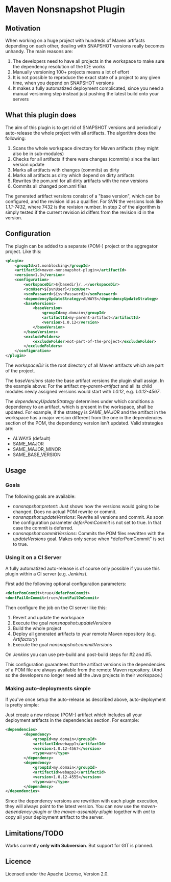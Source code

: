 Maven Nonsnapshot Plugin
========================

Motivation
----------

When working on a huge project with hundreds of Maven artifacts depending on each other, 
dealing with SNAPSHOT versions really becomes unhandy. The main reasons are:

 1. The developers need to have all projects in the workspace to make sure the dependency resolution of the IDE works
 2. Manually versioning 100+ projects means a lot of effort
 3. It is not possible to reproduce the exact state of a project to any given time, when you depend on SNAPSHOT versions
 4. It makes a fully automatized deployment complicated, since you need a manual versioning step instead just pushing the latest build onto your servers

What this plugin does
---------------------

The aim of this plugin is to get rid of SNAPSHOT versions and periodically auto-release the whole project with all artifacts.
The algorithm does the following:

 1. Scans the whole workspace directory for Maven artifacts (they might also be in sub-modules)
 2. Checks for all artifacts if there were changes (commits) since the last version update
 3. Marks all artifacts with changes (commits) as dirty
 4. Marks all artifacts as dirty which depend on dirty artifacts
 5. Rewrites the pom.xml for all dirty artifacts with the new versions
 6. Commits all changed pom.xml files

The generated artifact versions consist of a "base version", which can be configured, and the revision id as a qualifier.
For SVN the versions look like *1.1.1-7432*, where 7432 is the revision number. In step 2 of the algorithm is simply tested
if the current revision id differs from the revision id in the version.

Configuration
-------------

The plugin can be added to a separate (POM-) project or the aggregator project. Like this:

```xml
<plugin>
	<groupId>at.nonblocking</groupId>
	<artifactId>maven-nonsnapshot-plugin</artifactId>
	<version>1.3</version>
	<configuration>
		<workspaceDir>${basedir}/..</workspaceDir>
		<scmUser>${svnUser}</scmUser>
		<scmPassword>${svnPassword}</scmPassword>		
		<dependencyUpdateStrategy>ALWAYS</dependencyUpdateStrategy>
		<baseVersions>
			<baseVersion>
				<groupId>my.domain</groupId>
				<artifactId>my-parent-artifact</artifactId>
				<version>1.0.12</version>
			</baseVersion>
		</baseVersions>
		<excludeFolders>
			<excludeFolder>not-part-of-the-project</excludeFolder>						
		</excludeFolders>
	</configuration>
</plugin>

```

The *workspaceDir* is the root directory of all Maven artifacts which are part of the project.

The *baseVersions* state the base artifact versions the plugin shall assign. In the example above:
For the artifact *my-parent-artifact* and all its child modules newly assigned versions would start with *1.0.12*, 
e.g. *1.0.12-4567*.

The *dependencyUpdateStrategy* determines under which conditions a dependency to an artifact,
which is present in the workspace, shall be updated. For example, if the strategy is *SAME_MAJOR* and the artifact in the
workspace has a major version different from the one in the dependencies section of the POM, the dependency version
isn't updated. Valid strategies are:

 * ALWAYS (default)
 * SAME_MAJOR
 * SAME_MAJOR_MINOR
 * SAME_BASE_VERSION

Usage
-----

### Goals

The following goals are available:

 * *nonsnapshot:pretent*: Just shows how the versions would going to be changed. Does no actual POM rewrite or commit.
 * *nonsnapshot:updateVersions*: Rewrite all versions and commit. As soon the configuration parameter *deferPomCommit* is not set to true. In that case the commit is deferred.
 * *nonsnapshot:commitVersions*: Commits the POM files rewritten with the *updateVersions* goal. Makes only sense when *deferPomCommit" is set to true.   

### Using it on a CI Server

A fully automatized auto-release is of course only possible if you use this plugin within a CI server (e.g. *Jenkins*).

First add the following optional configuration parameters:

```xml
<deferPomCommit>true</deferPomCommit>
<dontFailOnCommit>true</dontFailOnCommit>
```

Then configure the job on the CI server like this:

 1. Revert and update the workspace
 2. Execute the goal *nonsnapshot:updateVersions*
 3. Build the whole project
 4. Deploy all generated artifacts to your remote Maven repository (e.g. *Artifactory*)
 5. Execute the goal *nonsnapshot:commitVersions*  

On *Jenkins* you can use pre-build and post-build steps for #2 and #5.

This configuration guarantees that the artifact versions in the dependencies of a POM file are always available from the remote Maven repository. 
(And so the developers no longer need all the Java projects in their workspace.)

### Making auto-deployments simple

If you've once setup the auto-release as described above, auto-deployment is pretty simple:

Just create a new release (POM-) artifact which includes all your deployment artifacts in the dependencies section. 
For example:

```xml
<dependencies>
		<dependency>
			<groupId>my.domain</groupId>
			<artifactId>webapp1</artifactId>
			<version>1.0.12-4567</version>
			<type>war</type>
		</dependency>
		<dependency>
			<groupId>my.domain</groupId>
			<artifactId>webapp2</artifactId>
			<version>1.0.12-4555</version>
			<type>war</type>
		</dependency>
</dependencies>
```

Since the dependency versions are rewritten with each plugin execution, they will always point to the latest version.
You can now use the *maven-dependency-plugin* or the *maven-assembly-plugin* together with *ant* to copy all your deployment
artifact to the server. 

Limitations/TODO
----------------

Works currently **only with Subversion**. But support for GIT is planned.

Licence
-------

Licensed under the Apache License, Version 2.0.


